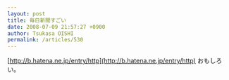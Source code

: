 ```yaml
---
layout: post
title: 毎日新聞すごい
date: 2008-07-09 21:57:27 +0900
author: Tsukasa OISHI
permalink: /articles/530
---
```


[http://b.hatena.ne.jp/entry/http](http://b.hatena.ne.jp/entry/http)
おもしろい。

